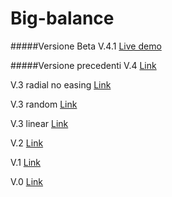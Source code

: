 # Big-balance
#####Versione Beta
V.4.1 [Live demo](http://www.michelemargiotta.it/lab/big-balance/)

#####Versione precedenti
V.4 [Link](http://www.michelemargiotta.it/lab/big-balance/other/v4/)

V.3 radial no easing [Link](http://www.michelemargiotta.it/lab/big-balance/other/v3-radial-no-bounce/)

V.3 random [Link](http://www.michelemargiotta.it/lab/big-balance/other/v3-alternative-random/)

V.3 linear [Link](http://www.michelemargiotta.it/lab/big-balance/other/v3-alternative/)

V.2 [Link](http://www.michelemargiotta.it/lab/big-balance/other/v2/)

V.1 [Link](http://www.michelemargiotta.it/lab/big-balance/other/v1/)

V.0 [Link](http://www.michelemargiotta.it/lab/big-balance/other/v0/)
